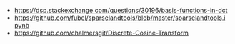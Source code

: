 - https://dsp.stackexchange.com/questions/30196/basis-functions-in-dct
- https://github.com/fubel/sparselandtools/blob/master/sparselandtools.ipynb
- https://github.com/chalmersgit/Discrete-Cosine-Transform
